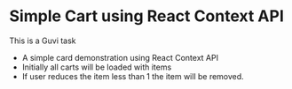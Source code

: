 # Simple Cart using React Context API

This is a Guvi task
- A simple card demonstration using React Context API
- Initially all carts will be loaded with items
- If user reduces the item less than 1 the item will be removed.
